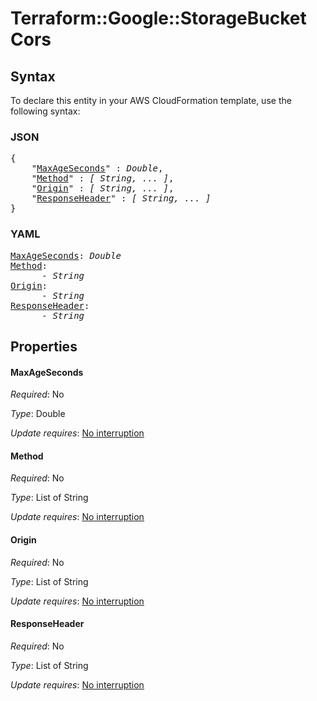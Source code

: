 # Terraform::Google::StorageBucket Cors

## Syntax

To declare this entity in your AWS CloudFormation template, use the following syntax:

### JSON

<pre>
{
    "<a href="#maxageseconds" title="MaxAgeSeconds">MaxAgeSeconds</a>" : <i>Double</i>,
    "<a href="#method" title="Method">Method</a>" : <i>[ String, ... ]</i>,
    "<a href="#origin" title="Origin">Origin</a>" : <i>[ String, ... ]</i>,
    "<a href="#responseheader" title="ResponseHeader">ResponseHeader</a>" : <i>[ String, ... ]</i>
}
</pre>

### YAML

<pre>
<a href="#maxageseconds" title="MaxAgeSeconds">MaxAgeSeconds</a>: <i>Double</i>
<a href="#method" title="Method">Method</a>: <i>
      - String</i>
<a href="#origin" title="Origin">Origin</a>: <i>
      - String</i>
<a href="#responseheader" title="ResponseHeader">ResponseHeader</a>: <i>
      - String</i>
</pre>

## Properties

#### MaxAgeSeconds

_Required_: No

_Type_: Double

_Update requires_: [No interruption](https://docs.aws.amazon.com/AWSCloudFormation/latest/UserGuide/using-cfn-updating-stacks-update-behaviors.html#update-no-interrupt)

#### Method

_Required_: No

_Type_: List of String

_Update requires_: [No interruption](https://docs.aws.amazon.com/AWSCloudFormation/latest/UserGuide/using-cfn-updating-stacks-update-behaviors.html#update-no-interrupt)

#### Origin

_Required_: No

_Type_: List of String

_Update requires_: [No interruption](https://docs.aws.amazon.com/AWSCloudFormation/latest/UserGuide/using-cfn-updating-stacks-update-behaviors.html#update-no-interrupt)

#### ResponseHeader

_Required_: No

_Type_: List of String

_Update requires_: [No interruption](https://docs.aws.amazon.com/AWSCloudFormation/latest/UserGuide/using-cfn-updating-stacks-update-behaviors.html#update-no-interrupt)

